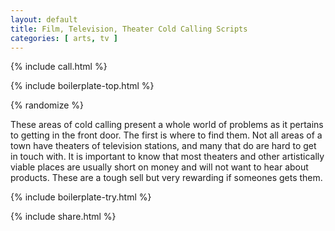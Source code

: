 ```yaml
---
layout: default
title: Film, Television, Theater Cold Calling Scripts
categories: [ arts, tv ]
---
```


{% include call.html %}

{% include boilerplate-top.html %}


{% randomize %}

These areas of cold calling present a whole world of problems as it pertains to getting in the front door.  The first is where to find them.  Not all areas of a town have theaters of television stations, and many that do are hard to get in touch with.  It is important to know that most theaters and other artistically viable places are usually short on money and will not want to hear about products.  These are a tough sell but very rewarding if someones gets them.

{% include boilerplate-try.html %}

{% include share.html %}